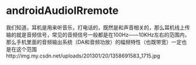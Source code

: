 # androidAudioIRremote
我们知道，耳机是用来听音乐，打电话的，既然是和声音相关的，那么耳机线上传输的就是音频信号，常见的音频信号一般都是在100Hz——10KHz左右的范围内，那么手机里面的音频输出系统（DA和音频功放）的幅频特性（也既带宽）一定也是在这个范围http://img.my.csdn.net/uploads/201301/20/1358691583_1715.jpg

